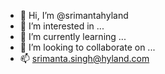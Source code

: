 - 👋 Hi, I’m @srimantahyland
- 👀 I’m interested in ...
- 🌱 I’m currently learning ...
- 💞️ I’m looking to collaborate on ...
- 📫 srimanta.singh@hyland.com

<!---
srimantahyland/srimantahyland is a ✨ special ✨ repository because its `README.md` (this file) appears on your GitHub profile.
You can click the Preview link to take a look at your changes.
--->
